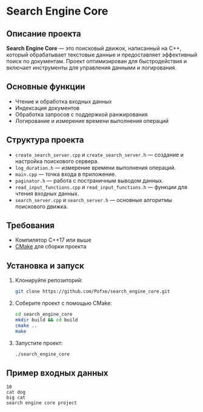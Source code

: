 # Search Engine Core

## Описание проекта
**Search Engine Core** — это поисковый движок, написанный на C++, который обрабатывает текстовые данные и предоставляет эффективный поиск по документам. Проект оптимизирован для быстродействия и включает инструменты для управления данными и логирования.

## Основные функции
- Чтение и обработка входных данных
- Индексация документов
- Обработка запросов с поддержкой ранжирования
- Логирование и измерение времени выполнения операций

## Структура проекта
- `create_search_server.cpp` и `create_search_server.h` — создание и настройка поискового сервера.
- `log_duration.h` — измерение времени выполнения операций.
- `main.cpp` — точка входа в приложение.
- `paginator.h` — работа с постраничным выводом данных.
- `read_input_functions.cpp` и `read_input_functions.h` — функции для чтения входных данных.
- `search_server.cpp` и `search_server.h` — основные алгоритмы поискового движка.

## Требования
- Компилятор C++17 или выше
- [CMake](https://cmake.org/) для сборки проекта

## Установка и запуск
1. Клонируйте репозиторий:
    ```sh
    git clone https://github.com/Pofxe/search_engine_core.git
    ```
2. Соберите проект с помощью CMake:
    ```sh
    cd search_engine_core
    mkdir build && cd build
    cmake ..
    make
    ```
3. Запустите проект:
    ```sh
    ./search_engine_core
    ```

## Пример входных данных
```text
10
cat dog
big cat
search engine core project
